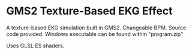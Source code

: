 # GMS2 Texture-Based EKG Effect

A texture-based EKG simulation built in GMS2. Changeable BPM. Source code provided. Windows executable can be found within "program.zip"

Uses GLSL ES shaders.
